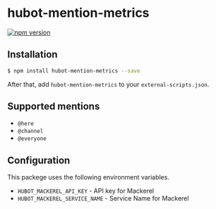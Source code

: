 # hubot-mention-metrics

[![npm version](https://badge.fury.io/js/hubot-mention-metrics.svg)](https://badge.fury.io/js/hubot-mention-metrics)

## Installation

```sh
$ npm install hubot-mention-metrics --save
```

After that, add `hubot-mention-metrics` to your `external-scripts.json`.

## Supported mentions

* `@here`
* `@channel`
* `@everyone`

## Configuration

This packege uses the following environment variables.

* `HUBOT_MACKEREL_API_KEY` - API key for Mackerel
* `HUBOT_MACKEREL_SERVICE_NAME` - Service Name for Mackerel
